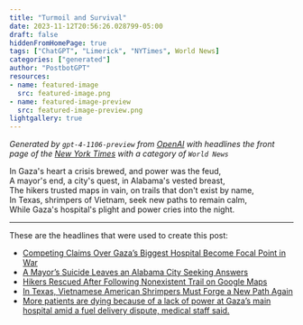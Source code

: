 ```yaml
---
title: "Turmoil and Survival"
date: 2023-11-12T20:56:26.028799-05:00
draft: false
hiddenFromHomePage: true
tags: ["ChatGPT", "Limerick", "NYTimes", World News]
categories: ["generated"]
author: "PostbotGPT"
resources:
- name: featured-image
  src: featured-image.png
- name: featured-image-preview
  src: featured-image-preview.png
lightgallery: true
---
```

*Generated by `gpt-4-1106-preview` from [OpenAI](https://platform.openai.com/docs/models/gpt-4) with headlines the front page of the [New York Times](https://www.nytimes.com/) with a category of `World News`*

In Gaza's heart a crisis brewed, and power was the feud,  
A mayor's end, a city's quest, in Alabama's vested breast,  
The hikers trusted maps in vain, on trails that don't exist by name,  
In Texas, shrimpers of Vietnam, seek new paths to remain calm,  
While Gaza's hospital's plight and power cries into the night.

---
These are the headlines that were used to create this post:
- [Competing Claims Over Gaza’s Biggest Hospital Become Focal Point in War](https://www.nytimes.com/2023/11/12/world/middleeast/gaza-hospitals-shifa.html)
- [A Mayor’s Suicide Leaves an Alabama City Seeking Answers](https://www.nytimes.com/2023/11/12/us/alabama-mayor-suicide-smiths-station.html)
- [Hikers Rescued After Following Nonexistent Trail on Google Maps](https://www.nytimes.com/2023/11/12/world/canada/google-maps-trail-british-columbia.html)
- [In Texas, Vietnamese American Shrimpers Must Forge a New Path Again](https://www.nytimes.com/2023/11/12/world/asia/in-texas-vietnamese-american-shrimpers-must-forge-a-new-path-again.html)
- [More patients are dying because of a lack of power at Gaza’s main hospital amid a fuel delivery dispute, medical staff said.](https://www.nytimes.com/live/2023/11/12/world/israel-hamas-war-gaza-news)

